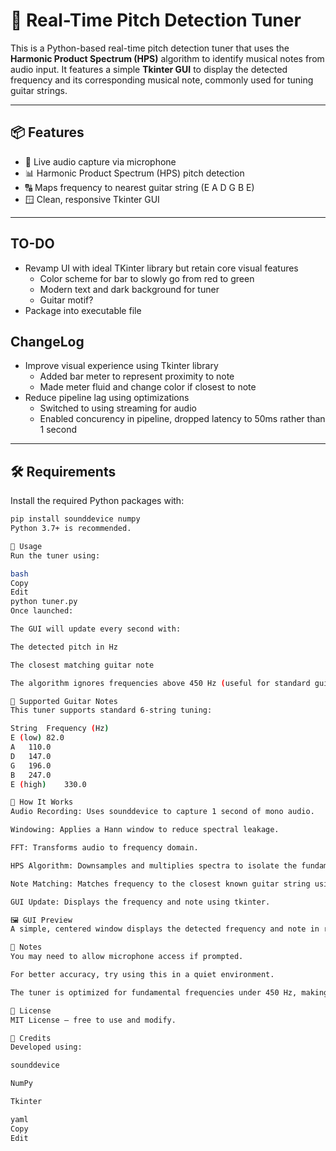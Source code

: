 # 🎵 Real-Time Pitch Detection Tuner

This is a Python-based real-time pitch detection tuner that uses the **Harmonic Product Spectrum (HPS)** algorithm to identify musical notes from audio input. It features a simple **Tkinter GUI** to display the detected frequency and its corresponding musical note, commonly used for tuning guitar strings.

---

## 📦 Features

- 🎤 Live audio capture via microphone
- 📊 Harmonic Product Spectrum (HPS) pitch detection
- 🔠 Maps frequency to nearest guitar string (E A D G B E)
- 🪟 Clean, responsive Tkinter GUI

---

## TO-DO
 - Revamp UI with ideal TKinter library but retain core visual features
   - Color scheme for bar to slowly go from red to green
   - Modern text and dark background for tuner
   - Guitar motif?
 - Package into executable file
## ChangeLog
 - Improve visual experience using Tkinter library
   - Added bar meter to represent proximity to note
   - Made meter fluid and change color if closest to note
 - Reduce pipeline lag using optimizations
   - Switched to using streaming for audio
   - Enabled concurency in pipeline, dropped latency to 50ms rather than 1 second

---

## 🛠️ Requirements

Install the required Python packages with:

```bash
pip install sounddevice numpy
Python 3.7+ is recommended.

🚀 Usage
Run the tuner using:

bash
Copy
Edit
python tuner.py
Once launched:

The GUI will update every second with:

The detected pitch in Hz

The closest matching guitar note

The algorithm ignores frequencies above 450 Hz (useful for standard guitar tuning range)

🎸 Supported Guitar Notes
This tuner supports standard 6-string tuning:

String	Frequency (Hz)
E (low)	82.0
A	110.0
D	147.0
G	196.0
B	247.0
E (high)	330.0

🧠 How It Works
Audio Recording: Uses sounddevice to capture 1 second of mono audio.

Windowing: Applies a Hann window to reduce spectral leakage.

FFT: Transforms audio to frequency domain.

HPS Algorithm: Downsamples and multiplies spectra to isolate the fundamental frequency.

Note Matching: Matches frequency to the closest known guitar string using a binary search.

GUI Update: Displays the frequency and note using tkinter.

🖼 GUI Preview
A simple, centered window displays the detected frequency and note in real time.

📌 Notes
You may need to allow microphone access if prompted.

For better accuracy, try using this in a quiet environment.

The tuner is optimized for fundamental frequencies under 450 Hz, making it ideal for guitar tuning.

📃 License
MIT License – free to use and modify.

🙌 Credits
Developed using:

sounddevice

NumPy

Tkinter

yaml
Copy
Edit
